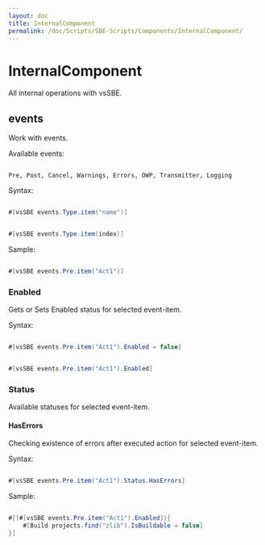 ```yaml
---
layout: doc
title: InternalComponent
permalink: /doc/Scripts/SBE-Scripts/Components/InternalComponent/
---
```

# InternalComponent

All internal operations with vsSBE.

## events

Work with events.

Available events:

```text 

Pre, Post, Cancel, Warnings, Errors, OWP, Transmitter, Logging
```

Syntax:

```java 

#[vsSBE events.Type.item("name")]
```

```java 

#[vsSBE events.Type.item(index)]
```

Sample:

```java 

#[vsSBE events.Pre.item("Act1")]
```

### Enabled

Gets or Sets Enabled status for selected event-item.

Syntax:

```java 

#[vsSBE events.Pre.item("Act1").Enabled = false]
```

```java 

#[vsSBE events.Pre.item("Act1").Enabled]
```

### Status ###

Available statuses for selected event-item.

#### HasErrors ####

Checking existence of errors after executed action for selected event-item.

Syntax:

```java 

#[vsSBE events.Pre.item("Act1").Status.HasErrors]
```

Sample:

```java 

#[(#[vsSBE events.Pre.item("Act1").Enabled]){
    #[Build projects.find("zlib").IsBuildable = false]
}]
```
